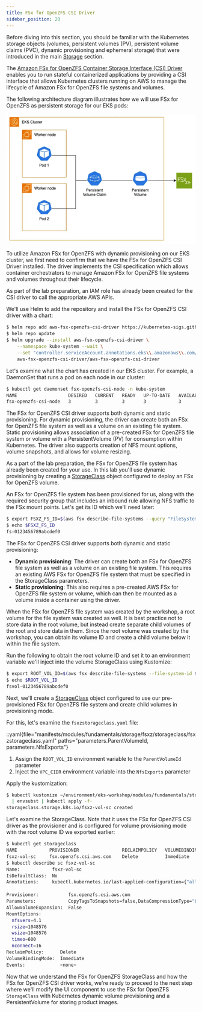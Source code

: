 ```yaml
---
title: FSx for OpenZFS CSI Driver
sidebar_position: 20
---
```


Before diving into this section, you should be familiar with the Kubernetes storage objects (volumes, persistent volumes (PV), persistent volume claims (PVC), dynamic provisioning and ephemeral storage) that were introduced in the main [Storage](../index.md) section.

The [Amazon FSx for OpenZFS Container Storage Interface (CSI) Driver](https://github.com/kubernetes-sigs/aws-fsx-openzfs-csi-driver) enables you to run stateful containerized applications by providing a CSI interface that allows Kubernetes clusters running on AWS to manage the lifecycle of Amazon FSx for OpenZFS file systems and volumes.

The following architecture diagram illustrates how we will use FSx for OpenZFS as persistent storage for our EKS pods:

![Assets with FSx for OpenZFS](./assets/fsxz-storage.webp)

To utilize Amazon FSx for OpenZFS with dynamic provisioning on our EKS cluster, we first need to confirm that we have the FSx for OpenZFS CSI Driver installed. The driver implements the CSI specification which allows container orchestrators to manage Amazon FSx for OpenZFS file systems and volumes throughout their lifecycle.

As part of the lab preparation, an IAM role has already been created for the CSI driver to call the appropriate AWS APIs.

We'll use Helm to add the repository and install the FSx for OpenZFS CSI driver with a chart:

```bash timeout=300 wait=60
$ helm repo add aws-fsx-openzfs-csi-driver https://kubernetes-sigs.github.io/aws-fsx-openzfs-csi-driver
$ helm repo update
$ helm upgrade --install aws-fsx-openzfs-csi-driver \
    --namespace kube-system --wait \
    --set "controller.serviceAccount.annotations.eks\\.amazonaws\\.com/role-arn"="$FSXZ_IAM_ROLE" \
    aws-fsx-openzfs-csi-driver/aws-fsx-openzfs-csi-driver
```

Let's examine what the chart has created in our EKS cluster. For example, a DaemonSet that runs a pod on each node in our cluster:

```bash
$ kubectl get daemonset fsx-openzfs-csi-node -n kube-system
NAME                   DESIRED   CURRENT   READY   UP-TO-DATE   AVAILABLE   NODE SELECTOR                 AGE
fsx-openzfs-csi-node   3         3         3       3            3           kubernetes.io/os=linux        52s
```

The FSx for OpenZFS CSI driver supports both dynamic and static provisioning. For dynamic provisioning, the driver can create both an FSx for OpenZFS file system as well as a volume on an existing file system. Static provisioning allows association of a pre-created FSx for OpenZFS file system or volume with a PersistentVolume (PV) for consumption within Kubernetes. The driver also supports creation of NFS mount options, volume snapshots, and allows for volume resizing.

As a part of the lab preparation, the FSx for OpenZFS file system has already been created for your use. In this lab you'll use dynamic provisioning by creating a [StorageClass](https://kubernetes.io/docs/concepts/storage/storage-classes/) object configured to deploy an FSx for OpenZFS volume.

An FSx for OpenZFS file system has been provisioned for us, along with the required security group that includes an inbound rule allowing NFS traffic to the FSx mount points. Let's get its ID which we'll need later:

```bash
$ export FSXZ_FS_ID=$(aws fsx describe-file-systems --query "FileSystems[?Tags[?Key=='Name' && Value=='$EKS_CLUSTER_NAME-FSxZ']] | [0].FileSystemId" --output text)
$ echo $FSXZ_FS_ID
fs-0123456789abcdef0
```

The FSx for OpenZFS CSI driver supports both dynamic and static provisioning:

- **Dynamic provisioning**: The driver can create both an FSx for OpenZFS file system as well as a volume on an existing file system. This requires an existing AWS FSx for OpenZFS file system that must be specified in the StorageClass parameters.
- **Static provisioning**: This also requires a pre-created AWS FSx for OpenZFS file system or volume, which can then be mounted as a volume inside a container using the driver.

When the FSx for OpenZFS file system was created by the workshop, a root volume for the file system was created as well. It is best practice not to store data in the root volume, but instead create separate child volumes of the root and store data in them. Since the root volume was created by the workshop, you can obtain its volume ID and create a child volume below it within the file system.

Run the following to obtain the root volume ID and set it to an environment variable we'll inject into the volume StorageClass using Kustomize:

```bash
$ export ROOT_VOL_ID=$(aws fsx describe-file-systems --file-system-id $FSXZ_FS_ID | jq -r '.FileSystems[] | .OpenZFSConfiguration.RootVolumeId')
$ echo $ROOT_VOL_ID
fsvol-0123456789abcdef0
```

Next, we'll create a [StorageClass](https://kubernetes.io/docs/concepts/storage/storage-classes/) object configured to use our pre-provisioned FSx for OpenZFS file system and create child volumes in provisioning mode.

For this, let's examine the `fsxzstorageclass.yaml` file:

::yaml{file="manifests/modules/fundamentals/storage/fsxz/storageclass/fsxzstorageclass.yaml" paths="parameters.ParentVolumeId, parameters.NfsExports"}

1. Assign the `ROOT_VOL_ID` environment variable to the `ParentVolumeId` parameter
2. Inject the `VPC_CIDR` environment variable into the `NfsExports` parameter

Apply the kustomization:

```bash
$ kubectl kustomize ~/environment/eks-workshop/modules/fundamentals/storage/fsxz/storageclass \
  | envsubst | kubectl apply -f-
storageclass.storage.k8s.io/fsxz-vol-sc created
```

Let's examine the StorageClass. Note that it uses the FSx for OpenZFS CSI driver as the provisioner and is configured for volume provisioning mode with the root volume ID we exported earlier:

```bash
$ kubectl get storageclass
NAME            PROVISIONER                RECLAIMPOLICY   VOLUMEBINDINGMODE      ALLOWVOLUMEEXPANSION   AGE
fsxz-vol-sc     fsx.openzfs.csi.aws.com    Delete          Immediate              false                  8m29s
$ kubectl describe sc fsxz-vol-sc
Name:            fsxz-vol-sc
IsDefaultClass:  No
Annotations:     kubectl.kubernetes.io/last-applied-configuration={"allowVolumeExpansion":false,"apiVersion":"storage.k8s.io/v1","kind":"StorageClass","metadata":{"annotations":{},"name":"fsxz-vol-sc"},"mountOptions":["nfsvers=4.1","rsize=1048576","wsize=1048576","timeo=600","nconnect=16"],"parameters":{"CopyTagsToSnapshots":"false","DataCompressionType":"\"LZ4\"","NfsExports":"[{\"ClientConfigurations\": [{\"Clients\": \"10.42.0.0/16\", \"Options\": [\"rw\",\"crossmnt\",\"no_root_squash\"]}]}]","OptionsOnDeletion":"[\"DELETE_CHILD_VOLUMES_AND_SNAPSHOTS\"]","ParentVolumeId":"\"fsvol-0efa720c2c77956a4\"","ReadOnly":"false","RecordSizeKiB":"128","ResourceType":"volume","Tags":"[{\"Key\": \"Name\", \"Value\": \"eks-workshop-data\"}]"},"provisioner":"fsx.openzfs.csi.aws.com","reclaimPolicy":"Delete"}

Provisioner:           fsx.openzfs.csi.aws.com
Parameters:            CopyTagsToSnapshots=false,DataCompressionType="LZ4",NfsExports=[{"ClientConfigurations": [{"Clients": "10.42.0.0/16", "Options": ["rw","crossmnt","no_root_squash"]}]}],OptionsOnDeletion=["DELETE_CHILD_VOLUMES_AND_SNAPSHOTS"],ParentVolumeId="fsvol-0efa720c2c77956a4",ReadOnly=false,RecordSizeKiB=128,ResourceType=volume,Tags=[{"Key": "Name", "Value": "eks-workshop-data"}]
AllowVolumeExpansion:  False
MountOptions:
  nfsvers=4.1
  rsize=1048576
  wsize=1048576
  timeo=600
  nconnect=16
ReclaimPolicy:      Delete
VolumeBindingMode:  Immediate
Events:             <none>
```

Now that we understand the FSx for OpenZFS StorageClass and how the FSx for OpenZFS CSI driver works, we're ready to proceed to the next step where we'll modify the UI component to use the FSx for OpenZFS `StorageClass` with Kubernetes dynamic volume provisioning and a PersistentVolume for storing product images.
